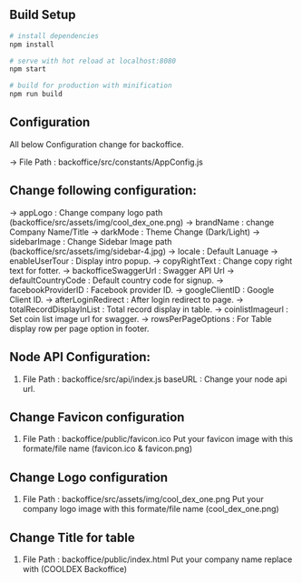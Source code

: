 ## Build Setup

``` bash
# install dependencies
npm install

# serve with hot reload at localhost:8080
npm start

# build for production with minification
npm run build
```

## Configuration 

All below Configuration change for backoffice.

-> File Path : backoffice/src/constants/AppConfig.js


## Change following configuration:

-> appLogo : Change company logo path (backoffice/src/assets/img/cool_dex_one.png)
-> brandName : change Company Name/Title
-> darkMode : Theme Change (Dark/Light)
-> sidebarImage : Change Sidebar Image path (backoffice/src/assets/img/sidebar-4.jpg)
-> locale : Default Lanuage
-> enableUserTour : Display intro popup.
-> copyRightText : Change copy right text for fotter.
-> backofficeSwaggerUrl : Swagger API Url
-> defaultCountryCode : Default country code for signup.
-> facebookProviderID : Facebook provider ID.
-> googleClientID : Google Client ID.
-> afterLoginRedirect : After login redirect to page.
-> totalRecordDisplayInList : Total record display in table.
-> coinlistImageurl : Set coin list image url for swagger.
-> rowsPerPageOptions : For Table display row per page option in footer.


## Node API Configuration:

1. File Path : backoffice/src/api/index.js
baseURL : Change your node api url.


## Change Favicon configuration

1. File Path : backoffice/public/favicon.ico
Put your favicon image with this formate/file name (favicon.ico & favicon.png)

## Change Logo configuration

1. File Path : backoffice/src/assets/img/cool_dex_one.png
Put your company logo image with this formate/file name (cool_dex_one.png)

## Change Title for table

1. File Path : backoffice/public/index.html
Put your company name replace with (COOLDEX Backoffice)
